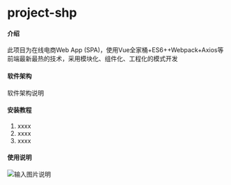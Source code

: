 # project-shp

#### 介绍
此项目为在线电商Web App (SPA)，使用Vue全家桶+ES6++Webpack+Axios等前端最新最热的技术，采用模块化、组件化、工程化的模式开发

#### 软件架构
软件架构说明


#### 安装教程

1.  xxxx
2.  xxxx
3.  xxxx

#### 使用说明

![输入图片说明](https://images.gitee.com/uploads/images/2022/0519/174512_ec7cedbd_9908445.png "屏幕截图.png")
